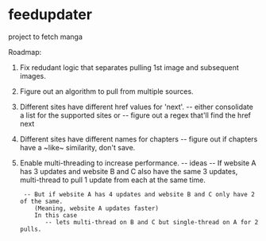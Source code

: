 feedupdater
===========

project to fetch manga

Roadmap:
1. Fix redudant logic that separates pulling 1st image and subsequent images.
2. Figure out an algorithm to pull from multiple sources.
3. Different sites have different href values for 'next'. 
     -- either consolidate a list for the supported sites or
     -- figure out a regex that'll find the href next
4. Different sites have different names for chapters
     -- figure out if chapters have a ~like~ similarity, don't save.
5. Enable multi-threading to increase performance.
     -- ideas
        -- If website A has 3 updates and website B and C also have the same 3 updates,
           multi-thread to pull 1 update from each at the same time.

        -- But if website A has 4 updates and website B and C only have 2 of the same. 
           (Meaning, website A updates faster)
           In this case
              -- lets multi-thread on B and C but single-thread on A for 2 pulls.

